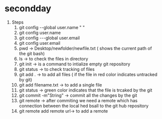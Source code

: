 # secondday
1. Steps
    1. git config --global user.name " "
    2. git config user.name
    3. git config ---global user.email 
    4. git config user.email
    5. pwd -> Desktop/newfolder/newfile.txt ( shows the current path of the git bash)
    6. ls -> to check the files in directory 
    7. git init -> is a command to intialize empty git repository
    8. git status -> to check tracking of files
    9. git add .  -> to add all files  ( if the file in red color indicates untracked by git)
    10. git add filename.txt -> to add a single file
    11. git status -> green color indicates that the file is trcaked by the git
    12. git commit -m"String" -> commit all the changes by the git
    13. git remote -> after commiting we need a remote which has connection between the local hed bsall to the git hub repository
    14. git remote add remote url-> to add a remote
